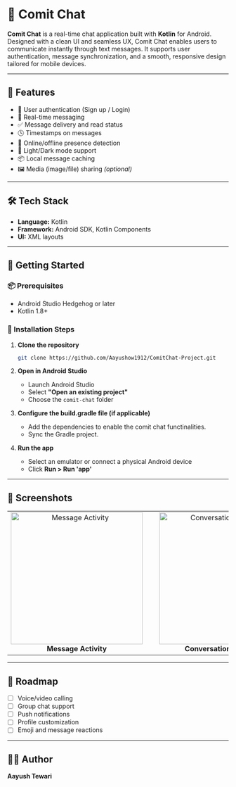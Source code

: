 # 💬 Comit Chat

**Comit Chat** is a real-time chat application built with **Kotlin** for Android. Designed with a clean UI and seamless UX, Comit Chat enables users to communicate instantly through text messages. It supports user authentication, message synchronization, and a smooth, responsive design tailored for mobile devices.

---

## 📱 Features

- 🔐 User authentication (Sign up / Login)
- 💬 Real-time messaging
- ✅ Message delivery and read status
- 🕓 Timestamps on messages
- 📡 Online/offline presence detection
- 🌙 Light/Dark mode support
- 📦 Local message caching
- 🖼️ Media (image/file) sharing *(optional)*

---

## 🛠️ Tech Stack

- **Language:** Kotlin
- **Framework:** Android SDK, Kotlin Components
- **UI:**  XML layouts
---

## 🚀 Getting Started

### 📦 Prerequisites

- Android Studio Hedgehog or later
- Kotlin 1.8+

### 🧰 Installation Steps

1. **Clone the repository**

    ```bash
    git clone https://github.com/Aayushow1912/ComitChat-Project.git
    ```

2. **Open in Android Studio**

    - Launch Android Studio
    - Select **"Open an existing project"**
    - Choose the `comit-chat` folder

3. **Configure the build.gradle file (if applicable)**

    - Add the dependencies to enable the comit chat functinalities.
    - Sync the Gradle project.

4. **Run the app**

    - Select an emulator or connect a physical Android device
    - Click **Run > Run 'app'**

---

## 📸 Screenshots

<div align="center">
  <table>
    <tr>
      <td align="center">
        <img src="https://github.com/user-attachments/assets/902a3699-9c94-48f1-a569-903041375ec6" alt="Message Activity" width="300"/>
        <br/>
        <strong>Message Activity</strong>
      </td>
      <td align="center" style="padding-left: 30px;">
        <img src="https://github.com/user-attachments/assets/d3220b17-c57d-4ba5-abfd-b01d39bb95f2" alt="Conversational Activity" width="300"/>
        <br/>
        <strong>Conversational Activity</strong>
      </td>
    </tr>
  </table>
</div>



---


## 🔮 Roadmap

- [ ] Voice/video calling
- [ ] Group chat support
- [ ] Push notifications
- [ ] Profile customization
- [ ] Emoji and message reactions

---

## 👨‍💻 Author

**Aayush Tewari**  

